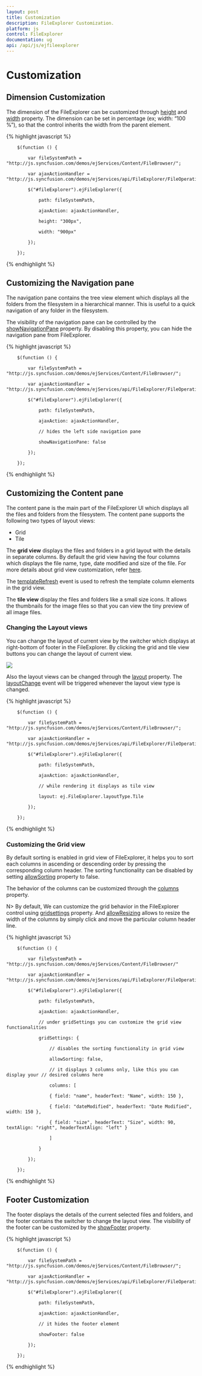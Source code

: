 ```yaml
---
layout: post
title: Customization
description: FileExplorer Customization.
platform: js
control: FileExplorer
documentation: ug
api: /api/js/ejfileexplorer
---
```


# Customization

## Dimension Customization

The dimension of the FileExplorer can be customized through [height](https://help.syncfusion.com/api/js/ejfileexplorer#members:height) and [width](https://help.syncfusion.com/api/js/ejfileexplorer#members:width) property. The dimension can be set in percentage (ex; width: “100 %”), so that the control inherits the width from the parent element. 

{% highlight javascript %}

        $(function () {

            var fileSystemPath = "http://js.syncfusion.com/demos/ejServices/Content/FileBrowser/";

            var ajaxActionHandler = "http://js.syncfusion.com/demos/ejServices/api/FileExplorer/FileOperations";

            $("#fileExplorer").ejFileExplorer({

                path: fileSystemPath,

                ajaxAction: ajaxActionHandler,

                height: "300px",

                width: "900px"

            });

        });

{% endhighlight %}

## Customizing the Navigation pane

The navigation pane contains the tree view element which displays all the folders from the filesystem in a hierarchical manner. This is useful to a quick navigation of any folder in the filesystem.

The visibility of the navigation pane can be controlled by the [showNavigationPane](https://help.syncfusion.com/api/js/ejfileexplorer#members:shownavigationpane) property. By disabling this property, you can hide the navigation pane from FileExplorer. 

{% highlight javascript %}

        $(function () {

            var fileSystemPath = "http://js.syncfusion.com/demos/ejServices/Content/FileBrowser/";

            var ajaxActionHandler = "http://js.syncfusion.com/demos/ejServices/api/FileExplorer/FileOperations";

            $("#fileExplorer").ejFileExplorer({

                path: fileSystemPath,

                ajaxAction: ajaxActionHandler,

                // hides the left side navigation pane

                showNavigationPane: false

            });

        });

{% endhighlight %}

## Customizing the Content pane

The content pane is the main part of the FileExplorer UI which displays all the files and folders from the filesystem. The content pane supports the following two types of layout views:

* Grid
* Tile

The **grid  view** displays the files and folders in a grid layout with the details in separate columns. By default the grid view having the four columns which displays the file name, type, date modified and size of the file. For more details about grid view customization, refer [here](https://help.syncfusion.com/js/fileexplorer/customization#customizing-the-grid-view).

The [templateRefresh](https://help.syncfusion.com/api/js/ejfileexplorer#events:templaterefresh) event is used to refresh the template column elements in the grid view.

The **tile view** display the files and folders like a small size icons. It allows the thumbnails for the image files so that you can view the tiny preview of all image files.

### Changing the Layout views	

You can change the layout of current view by the switcher which displays at right-bottom of footer in the FileExplorer. By clicking the grid and tile view buttons you can change the layout of current view.

![](Customization_images/Customization_img1.png)


Also the layout views can be changed through the [layout](https://help.syncfusion.com/api/js/ejfileexplorer#members:layout) property. The [layoutChange](https://help.syncfusion.com/api/js/ejfileexplorer#events:layoutchange) event will be triggered whenever the layout view type is changed.

{% highlight javascript %}

        $(function () {

            var fileSystemPath = "http://js.syncfusion.com/demos/ejServices/Content/FileBrowser/";

            var ajaxActionHandler = "http://js.syncfusion.com/demos/ejServices/api/FileExplorer/FileOperations";

            $("#fileExplorer").ejFileExplorer({

                path: fileSystemPath,

                ajaxAction: ajaxActionHandler,

                // while rendering it displays as tile view

                layout: ej.FileExplorer.layoutType.Tile

            });

        });

{% endhighlight %}

### Customizing the Grid view

By default sorting is enabled in grid view of FileExplorer, it helps you to sort each columns in ascending or descending order by pressing the corresponding column header. The sorting functionality can be disabled by setting [allowSorting](https://help.syncfusion.com/api/js/ejfileexplorer#members:gridsettings-allowsorting) property to false.

The behavior of the columns can be customized through the [columns](https://help.syncfusion.com/api/js/ejfileexplorer#members:gridsettings-columns) property.

N> By default, We can customize the grid behavior in the FileExplorer control using [gridsettings](https://help.syncfusion.com/api/js/ejfileexplorer#members:gridsettings) property. And [allowResizing](https://help.syncfusion.com/api/js/ejfileexplorer#members:gridsettings-allowresizing) allows to resize the width of the columns by simply click and move the particular column header line.

{% highlight javascript %}

        $(function () {

            var fileSystemPath = "http://js.syncfusion.com/demos/ejServices/Content/FileBrowser/"

            var ajaxActionHandler = "http://js.syncfusion.com/demos/ejServices/api/FileExplorer/FileOperations";

            $("#fileExplorer").ejFileExplorer({

                path: fileSystemPath,

                ajaxAction: ajaxActionHandler,

                // under gridSettings you can customize the grid view functionalities

                gridSettings: {

                    // disables the sorting functionality in grid view

                    allowSorting: false,

                    // it displays 3 columns only, like this you can display your // desired columns here

                    columns: [

                    { field: "name", headerText: "Name", width: 150 },

                    { field: "dateModified", headerText: "Date Modified", width: 150 },

                    { field: "size", headerText: "Size", width: 90, textAlign: "right", headerTextAlign: "left" }

                    ]

                }

            });

        });

{% endhighlight %}

## Footer Customization 

The footer displays the details of the current selected files and folders, and the footer contains the switcher to change the layout view. The visibility of the footer can be customized by the [showFooter](https://help.syncfusion.com/api/js/ejfileexplorer#members:showfooter) property. 

{% highlight javascript %}

        $(function () {

            var fileSystemPath = "http://js.syncfusion.com/demos/ejServices/Content/FileBrowser/";

            var ajaxActionHandler = "http://js.syncfusion.com/demos/ejServices/api/FileExplorer/FileOperations";

            $("#fileExplorer").ejFileExplorer({

                path: fileSystemPath,

                ajaxAction: ajaxActionHandler,

                // it hides the footer element

                showFooter: false

            });

        });

{% endhighlight %}

